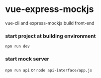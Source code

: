# vue-express-mockjs
vue-cli and express-mockjs build front-end
### start project at building environment
`npm run dev`
### start mock server
`npm run api` or `node api-interface/app.js`
